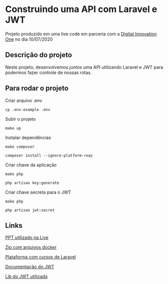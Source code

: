 # Construindo uma API com Laravel e JWT

Projeto produzido em uma live code em parceria com a [Digital Innovation One](https://digitalinnovation.one) no dia 10/07/2020

## Descrição do projeto

Neste projeto, desenvolvemos juntos uma API utilizando Laravel e JWT para podermos fazer controle de nossas rotas. 

## Para rodar o projeto

Criar arquivo .env

``cp .env.example .env``

Subir o projeto

``make up``

Instalar dependências

``make composer``

``composer install --ignore-platform-reqs``

Criar chave da aplicação

``make php``

``php artisan key:generate``

Criar chave secreta para o JWT

``make php``

``php artisan jwt:secret``

## Links

[PPT utilizado na Live](https://docs.google.com/presentation/d/1FMctl_M15DiI1QgKOGy_Q1PkLuTyC8KnDCme0MSligY/edit?usp=sharing)

[Zip com arquivos docker](https://bit.ly/vitor-laravel-jwt-utils)

[Plataforma com cursos de Laravel](https://laracasts.com/)

[Documentação do JWT](https://jwt.io/)

[Lib do JWT utilizada](https://github.com/tymondesigns/jwt-auth)
